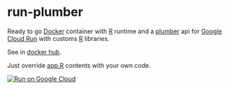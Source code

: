 # run-plumber

Ready to go [Docker](https://www.docker.com/) container with [R](https://www.r-project.org/) runtime and a [plumber](https://www.rplumber.io/) api for [Google Cloud Run](https://cloud.google.com/run) with customs [R](https://www.r-project.org/) libraries.

See in [docker hub](https://hub.docker.com/r/amanas/run-plumber).

Just override [app.R](https://github.com/amanas/run-plumber/blob/master/app.R) contents with your own code.

[![Run on Google Cloud](https://deploy.cloud.run/button.svg)](https://deploy.cloud.run?git_repo=https://github.com/dr-harper/test-plumber)

<!-- docker run -p 9090:8080 gcr.io/PROJECT_ID/IMAGE -->
